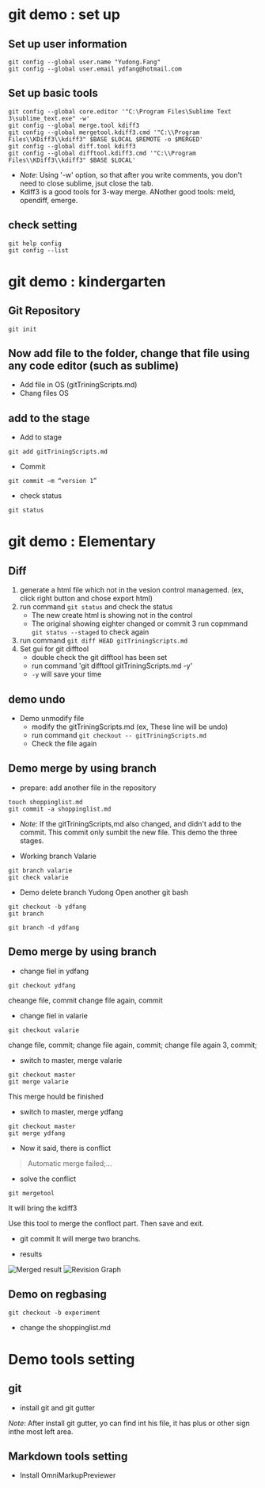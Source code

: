 # git demo : set up

## Set up user information

```
git config --global user.name "Yudong.Fang"
git config --global user.email ydfang@hotmail.com
```

## Set up basic tools

```
git config --global core.editor '"C:\Program Files\Sublime Text 3\sublime_text.exe" -w'
git config --global merge.tool kdiff3
git config --global mergetool.kdiff3.cmd '"C:\\Program Files\\KDiff3\\kdiff3" $BASE $LOCAL $REMOTE -o $MERGED'
git config --global diff.tool kdiff3
git config --global difftool.kdiff3.cmd '"C:\\Program Files\\KDiff3\\kdiff3" $BASE $LOCAL'
```
- *Note*: Using '-w' option, so that after you write comments, you don't need to close sublime, jsut close the tab.
- Kdiff3 is a good tools for 3-way merge. ANother good tools: meld, opendiff, emerge.

## check setting
```shell
git help config
git config --list
```

# git demo : kindergarten
## Git Repository
```
git init
```

## Now add file to the folder, change that file using any code editor (such as sublime)
- Add file in OS (gitTriningScripts.md)
- Chang files OS

## add to the stage
- Add to stage
```
git add gitTriningScripts.md
```

- Commit
```
git commit –m “version 1”
```

- check status
```
git status
```

# git demo : Elementary
## Diff
1. generate a html file which not in the vesion control managemed. (ex, click right button and chose export html)
2. run command `git status` and check the status
    - The new create html is showing not in the control
    - The original showing eighter changed or commit
3 run copmmand `git status --staged` to check again
4. run command `git diff HEAD gitTriningScripts.md`
5. Set gui for git difftool
    - double check the git difftool has been set
    - run command 'git difftool gitTriningScripts.md -y'
    - `-y` will save your time

## demo undo
- Demo unmodify file
    + modify the gitTriningScripts.md (ex, These line will be undo)
    + run command `git checkout -- gitTriningScripts.md`
    + Check the file again

## Demo merge by using branch
- prepare: add another file in the repository 
```
touch shoppinglist.md
git commit -a shoppinglist.md
```
+ *Note*: If the gitTriningScripts,md also changed, and didn't add to the commit. This commit only sumbit the new file. This demo the three stages.

- Working branch Valarie
```
git branch valarie
git check valarie
```
- Demo delete branch Yudong
Open another git bash
```
git checkout -b ydfang
git branch

git branch -d ydfang
```



## Demo merge by using branch
- change fiel in ydfang
```
git checkout ydfang
```

cheange file, commit
change file again, commit

- change fiel in valarie
```
git checkout valarie
```

change file, commit;
change file again, commit;
change file again 3, commit;

- switch to master, merge valarie
```
git checkout master
git merge valarie
```
This merge hould be finished

- switch to master, merge ydfang
```
git checkout master
git merge ydfang
```

- Now it said, there is conflict
> Automatic merge failed;...

- solve the conflict
```
git mergetool
```
It will bring the kdiff3

Use this tool to merge the confloct part. Then save and exit.

- git commit
It will merge two branchs.

- results

![Merged result](log.PNG)
![Revision Graph](RevisionGraph.PNG)


## Demo on regbasing
``` 
git checkout -b experiment
```
- change the shoppinglist.md



# Demo tools setting
## git
- install git and git gutter

*Note*: After install git gutter, yo can find int his file, it has plus or other sign inthe most left area.


## Markdown tools setting
- Install OmniMarkupPreviewer
